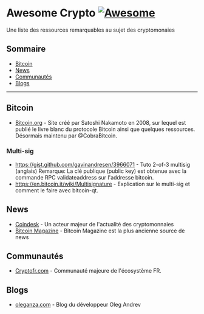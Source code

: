 # Awesome Crypto [![Awesome](https://awesome.re/badge-flat.svg)](https://awesome.re)
Une liste des ressources remarquables au sujet des cryptomonaies

## Sommaire

- [Bitcoin](#bitcoin)
- [News](#news)
- [Communautés](#communautes)
- [Blogs](#blogs)

<hr />

## Bitcoin

- [Bitcoin.org](https://bitcoin.org) - Site créé par Satoshi Nakamoto en 2008, sur lequel est publié le livre blanc du protocole Bitcoin ainsi que quelques ressources. Désormais maintenu par @CobraBitcoin.

### Multi-sig

- https://gist.github.com/gavinandresen/3966071 - Tuto 2-of-3 multisig (anglais)
Remarque: La clé publique (public key) est obtenue avec la commande RPC validateaddress sur l'addresse bitcoin.
- https://en.bitcoin.it/wiki/Multisignature - Explication sur le multi-sig et comment le faire avec bitcoin-qt.

## News

- [Coindesk](https://www.coindesk.com/) - Un acteur majeur de l'actualité des cryptomonnaies
- [Bitcoin Magazine](https://bitcoinmagazine.com/) - Bitcoin Magazine est la plus ancienne source de news

## Communautés

- [Cryptofr.com](https://cryptofr.com) - Communauté majeure de l'écosystème FR.

## Blogs

- [oleganza.com](https://oleganza.com/) - Blog du développeur Oleg Andrev

